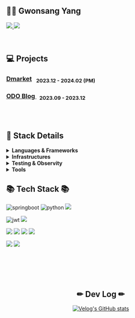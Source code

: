 ## 👋🏻 Gwonsang Yang 
<div align="left">
  <a href="https://www.linkedin.com/in/gwonsang-yang-b3743a250/">
        <img src="https://img.shields.io/badge/LinkedIn-0077B5?style=for-the-badge&logo=linkedin&logoColor=white"> 
    </a>     <a href="https://velog.io/@gwon477">
        <img src="https://img.shields.io/badge/Velog-20c997?style=for-the-badge&logo=Vimeo&logoColor=white"> 
    </a>
</div>
<br>
<br>

## 💻 Projects
<p>
<h3><a href="https://github.com/gwon477/Dmarket"> Dmarket</a> &nbsp; <sub> 2023.12 - 2024.02 (PM) </sub></h3>
<h3> <a href="https://github.com/gwon477/ODO-Blog-Service"> ODO Blog </a> &nbsp; <sub> 2023.09 - 2023.12 </sub> </h3>
</p>

<br>
<br>

## 📝 Stack Details </h2>
  
<details>
<summary> <strong>Languages & Frameworks</strong> </summary>
  
  |Subcategory|Details|tag|
  |:------|:---|:----|
  |Programming Languages|Java, Python||
  |Web Frameworks|Spring Boot, Spring, NestJS|a|
  |Data Access|JPA, MyBatis, Prisma|a|
  |etc|JWT, Spring Batch|a|
  
</details>

<details>
<summary> <strong>Infrastructures</strong>  </summary>
  
  |Subcategory|Details|
  |:------|:---|
  |Cloud|AWS, KC|
  |Deploy|GitActions, Jenkins, Docker|
  |DataBase(RDB)|Mysql, MariaDB, Redis|
  |DataBase(Nosql)|MongoDB|
  
</details>
<details>
<summary> <strong>Testing & Observity</strong>  </summary>
  
  |Subcategory|Details|
  |:------|:---|
  |Testing|Junit5, JMeter|
  |Observity|Prometeus, Grafana|
  
</details>
<details>
<summary> <strong>Tools</strong>  </summary>
  
  |Subcategory|Details|
  |:------|:---|
  |Development|Intellij, VScode|
  |Collaboration|Notion, Jira, Figma, Slack, Canva|
  |Version Controll|Github|
  
</details>

<h2 align="left">📚 Tech Stack 📚</h3>
<div align="left">
  
  
  ![springboot](https://img.shields.io/badge/SpringBoot-6DB33F?style=for-the-badge&logo=Springboot&logoColor=white)
  ![python](https://img.shields.io/badge/Python-3776AB?style=for-the-badge&logo=python&logoColor=white)
  ![](https://img.shields.io/badge/JavaScript-F7DF1E?style=for-the-badge&logo=JavaScript&logoColor=white)
  
  ![jwt](https://img.shields.io/badge/json%20web%20tokens-323330?style=for-the-badge&logo=json-web-tokens&logoColor=pink)
  ![](https://img.shields.io/badge/Spring_Security-6DB33F?style=for-the-badge&logo=Spring-Security&logoColor=white)

  
  ![](https://img.shields.io/badge/MySQL-005C84?style=for-the-badge&logo=mysql&logoColor=white)
  ![](https://img.shields.io/badge/MariaDB-003545?style=for-the-badge&logo=mariadb&logoColor=white)
  ![](https://img.shields.io/badge/redis-%23DD0031.svg?&style=for-the-badge&logo=redis&logoColor=white)
  ![](https://img.shields.io/badge/Elastic_Search-005571?style=for-the-badge&logo=elasticsearch&logoColor=white)

  ![](https://img.shields.io/badge/IntelliJ_IDEA-000000.svg?style=for-the-badge&logo=intellij-idea&logoColor=white)
  ![](https://img.shields.io/badge/Visual_Studio_Code-0078D4?style=for-the-badge&logo=visual%20studio%20code&logoColor=white)

</div>

<br>
<br>
<br>
<br>


<h2 align="center">✏ Dev Log ✏</h3>
<div align="center">

  [![Velog's GitHub stats](https://velog-readme-stats.vercel.app/api?name=gwon477)](https://github.com/@gwon477/velog-readme-stats)

</div>

